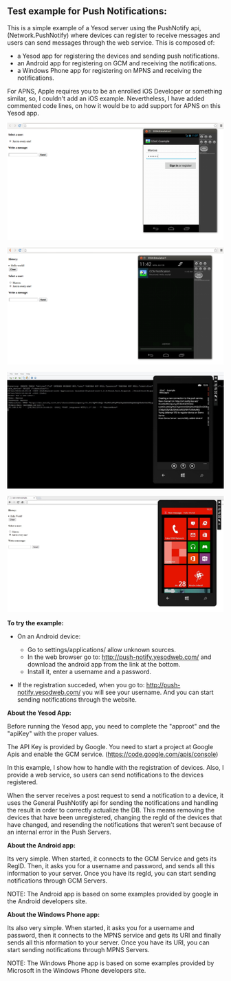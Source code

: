 ## Test example for Push Notifications:

This is a simple example of a Yesod server using the PushNotify api,
(Network.PushNotify) where devices can register to receive messages and
users can send messages through the web service. This is composed of:

* a Yesod app for registering the devices and sending push notifications.
* an Android app for registering on GCM and receiving the notifications.
* a Windows Phone app for registering on MPNS and receiving the notifications.

For APNS, Apple requires you to be an enrolled iOS Developer or something similar,
so, I couldn't add an iOS example. Nevertheless, I have added commented code lines,
on how it would be to add support for APNS on this Yesod app.

![Img1](http://github.com/MarcosPividori/GSoC-Communicating-with-mobile-devices/blob/master/push-notify/test/Img1.png)

![Img2](http://github.com/MarcosPividori/GSoC-Communicating-with-mobile-devices/blob/master/push-notify/test/Img2.png)

![Img3](http://github.com/MarcosPividori/GSoC-Communicating-with-mobile-devices/blob/master/push-notify/test/Img3.jpg)

![Img4](http://github.com/MarcosPividori/GSoC-Communicating-with-mobile-devices/blob/master/push-notify/test/Img4.jpg)

**To try the example:**
  
  + On an Android device:
     - Go to settings/applications/ allow unknown sources.
     - In the web browser go to: http://push-notify.yesodweb.com/ and download 
       the android app from the link at the bottom.
     - Install it, enter a username and a password.

  + If the registration succeded, when you go to: http://push-notify.yesodweb.com/ 
    you will see your username. And you can start sending notifications through
    the website.

**About the Yesod App:**

Before running the Yesod app, you need to complete the "approot" and the 
"apiKey" with the proper values.

The API Key is provided by Google. You need to start a project at Google Apis
and enable the GCM service. (https://code.google.com/apis/console)

In this example, I show how to handle with the registration of devices. Also,
I provide a web service, so users can send notifications to the devices
registered.

When the server receives a post request to send a notification to
a device, it uses the General PushNotify api for sending the notifications and
handling the result in order to correctly actualize the DB. This means removing
the devices that have been unregistered, changing the regId of the devices that
have changed, and resending the notifications that weren't sent because of an
internal error in the Push Servers.


**About the Android app:**

Its very simple. When started, it connects to the GCM Service and gets its RegID.
Then, it asks you for a username and password, and sends all this information to
your server.
Once you have its regId, you can start sending notifications through GCM Servers.

NOTE: The Android app is based on some examples provided by google in the Android
developers site.


**About the Windows Phone app:**

Its also very simple. When started, it asks you for a username and password, then
it connects to the MPNS service and gets its URI and finally sends all this 
nformation to your server.
Once you have its URI, you can start sending notifications through MPNS Servers.

NOTE: The Windows Phone app is based on some examples provided by Microsoft in the
Windows Phone developers site.
